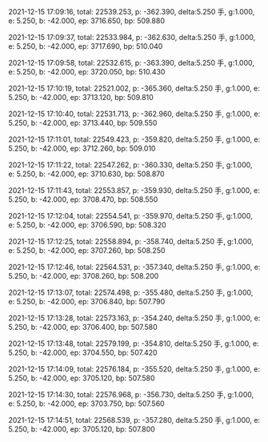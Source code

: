 2021-12-15 17:09:16, total: 22539.253, p: -362.390, delta:5.250 手, g:1.000, e: 5.250, b: -42.000, ep: 3716.650, bp: 509.880

2021-12-15 17:09:37, total: 22533.984, p: -362.630, delta:5.250 手, g:1.000, e: 5.250, b: -42.000, ep: 3717.690, bp: 510.040

2021-12-15 17:09:58, total: 22532.615, p: -363.390, delta:5.250 手, g:1.000, e: 5.250, b: -42.000, ep: 3720.050, bp: 510.430

2021-12-15 17:10:19, total: 22521.002, p: -365.360, delta:5.250 手, g:1.000, e: 5.250, b: -42.000, ep: 3713.120, bp: 509.810

2021-12-15 17:10:40, total: 22531.713, p: -362.960, delta:5.250 手, g:1.000, e: 5.250, b: -42.000, ep: 3713.440, bp: 509.550

2021-12-15 17:11:01, total: 22549.423, p: -359.820, delta:5.250 手, g:1.000, e: 5.250, b: -42.000, ep: 3712.260, bp: 509.010

2021-12-15 17:11:22, total: 22547.262, p: -360.330, delta:5.250 手, g:1.000, e: 5.250, b: -42.000, ep: 3710.630, bp: 508.870

2021-12-15 17:11:43, total: 22553.857, p: -359.930, delta:5.250 手, g:1.000, e: 5.250, b: -42.000, ep: 3708.470, bp: 508.550

2021-12-15 17:12:04, total: 22554.541, p: -359.970, delta:5.250 手, g:1.000, e: 5.250, b: -42.000, ep: 3706.590, bp: 508.320

2021-12-15 17:12:25, total: 22558.894, p: -358.740, delta:5.250 手, g:1.000, e: 5.250, b: -42.000, ep: 3707.260, bp: 508.250

2021-12-15 17:12:46, total: 22564.531, p: -357.340, delta:5.250 手, g:1.000, e: 5.250, b: -42.000, ep: 3708.260, bp: 508.200

2021-12-15 17:13:07, total: 22574.498, p: -355.480, delta:5.250 手, g:1.000, e: 5.250, b: -42.000, ep: 3706.840, bp: 507.790

2021-12-15 17:13:28, total: 22573.163, p: -354.240, delta:5.250 手, g:1.000, e: 5.250, b: -42.000, ep: 3706.400, bp: 507.580

2021-12-15 17:13:48, total: 22579.199, p: -354.810, delta:5.250 手, g:1.000, e: 5.250, b: -42.000, ep: 3704.550, bp: 507.420

2021-12-15 17:14:09, total: 22576.184, p: -355.520, delta:5.250 手, g:1.000, e: 5.250, b: -42.000, ep: 3705.120, bp: 507.580

2021-12-15 17:14:30, total: 22576.968, p: -356.730, delta:5.250 手, g:1.000, e: 5.250, b: -42.000, ep: 3703.750, bp: 507.560

2021-12-15 17:14:51, total: 22568.539, p: -357.280, delta:5.250 手, g:1.000, e: 5.250, b: -42.000, ep: 3705.120, bp: 507.800
